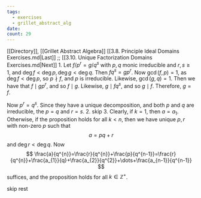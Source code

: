 ```yaml
---
tags:
  - exercises
  - grillet_abstract_alg
date:
count: 29
---
```

[[Directory]], [[Grillet Abstract Algebra]]
[[3.8. Principle Ideal Domains Exercises.md|Last]] ;; [[3.10. Unique Factorization Domains Exercises.md|Next]]
1. 
Let ${} f /p^{r}=g/ q^{s} {}$ with ${} p,\, q {}$ monic irreducible and ${} r,\, s \geq 1 {}$, and ${} \deg f<\deg p,\, \deg g<\deg q {}$. Then ${} fq^{s}=gp^{r} {}$. Now ${} \gcd(f,\, p)=1 {}$, as ${} \deg f <\deg p {}$, so ${} p \nmid f {}$, and $p$ is irreducible. Likewise, ${} \gcd(g,\, q)=1 {}$. Then we have that ${} f \mid gp^{r} {}$, and so ${} f \mid g {}$. Likewise, ${} g \mid fq^{s} {}$, and so ${} g\mid f  {}$. Therefore, ${} g=f {}$. 

Now ${} p^{r}=q^{s} {}$. Since they have a unique decomposition, and both $p$ and $q {}$ are irreducible, the  ${} p=q {}$ and ${} r=s {}$.
2. skip
3. 
Clearly, if ${} k=1 {}$, then ${} a=a_{1} {}$. Otherwise, if the proposition holds for all ${} k <n {}$, then we have unique ${} p, r {}$ with non-zero $p {}$ such that
$$
a=pq+r
$$and ${} \deg r<\deg q {}$. Now
$$
\frac{a}{q^{n}}=\frac{r}{q^{n}}+\frac{p}{q^{n-1}}=\frac{r}{q^{n}}+\frac{a_{1}}{q}+\frac{a_{2}}{q^{2}}+\dots+\frac{a_{n-1}}{q^{n-1}}
$$
suffices, and the proposition holds for all ${} k \in \mathbb{Z}^{+} {}$. 

skip rest

